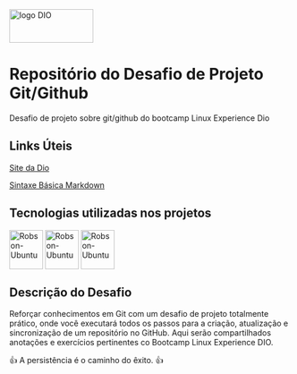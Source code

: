 <img align="center" alt="logo DIO" height="60" width="150" src="https://user-images.githubusercontent.com/103616540/181390451-22cbef17-f3b6-4086-b8b9-e98281f080cd.png"/>

# Repositório do Desafio de Projeto Git/Github
Desafio de projeto sobre git/github do bootcamp Linux Experience Dio

## Links Úteis
[Site da Dio](https://dio.me/)

[Sintaxe Básica Markdown](https://www.markdownguide.org/basic-syntax/)

## Tecnologias utilizadas nos projetos

<div style="display: inline_block">
  <img align="center" alt="Robson-Ubuntu" height="70" width="60" src="https://cdn.jsdelivr.net/gh/devicons/devicon/icons/git/git-original-wordmark.svg"/>
  <img align="center" alt="Robson-Ubuntu" height="70" width="60" src="https://cdn.jsdelivr.net/gh/devicons/devicon/icons/github/github-original-wordmark.svg" />
  <img align="center" alt="Robson-Ubuntu" height="70" width="60" src="https://cdn.jsdelivr.net/gh/devicons/devicon/icons/ubuntu/ubuntu-plain-wordmark.svg" />
          
          

## Descrição do Desafio
Reforçar conhecimentos em Git com um desafio de projeto totalmente prático, onde você executará todos os passos para a criação, atualização e sincronização de um repositório no GitHub. Aqui serão compartilhados anotações e exercícios pertinentes co Bootcamp Linux Experience DIO.

👍 A persistência é o caminho do êxito. 👍

